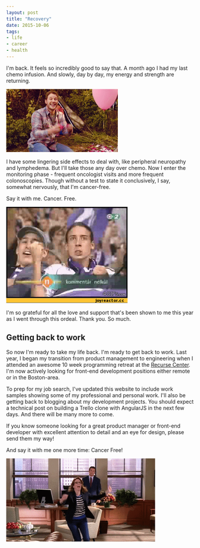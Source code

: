 ```yaml
---
layout: post
title: "Recovery"
date: 2015-10-06
tags:
- life
- career
- health
---
```


I'm back. It feels so incredibly good to say that. A month ago I had my last chemo infusion. And slowly, day by day, my energy and strength are returning.

![celebrate - image of a man throwing confetti](/images/andy-celebrate.gif)

I have some lingering side effects to deal with, like peripheral neuropathy and lymphedema. But I'll take those any day over chemo. Now I enter the monitoring phase - frequent oncologist visits and more frequent colonoscopies. Though without a test to state it conclusively, I say, somewhat nervously, that I'm cancer-free.

Say it with me. Cancer. Free.

![cheering - image of a man with his fist clenched in a sign of victory](/images/yes-scary.gif)

I'm so grateful for all the love and support that's been shown to me this year as I went through this ordeal. Thank you. So much.

## Getting back to work

So now I'm ready to take my life back. I'm ready to get back to work. Last year, I began my transition from product management to engineering when I attended an awesome 10 week programming retreat at the [Recurse Center](http://recurse.com). I'm now actively looking for front-end development positions either remote or in the Boston-area.

To prep for my job search, I've updated this website to include work samples showing some of my professional and personal work. I'll also be getting back to blogging about my development projects. You should expect a technical post on building a Trello clone with AngularJS in the next few days. And there will be many more to come.

If you know someone looking for a great product manager or front-end developer with excellent attention to detail and an eye for design, please send them my way!

And say it with me one more time: Cancer Free!

![cheering - image of a women runnig and cheering](/images/cheer-run.gif)
